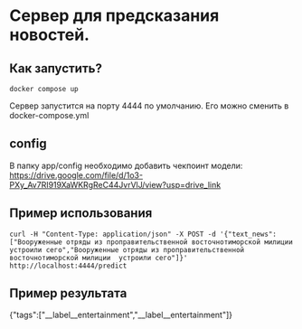 # Сервер для предсказания новостей.
## Как запустить?
```
docker compose up
```

Сервер запустится на порту 4444 по умолчанию. Его можно сменить в docker-compose.yml

## config
В папку app/config необходимо добавить чекпоинт модели:
https://drive.google.com/file/d/1o3-PXy_Av7RI919XaWKRgReC44JvrVlJ/view?usp=drive_link

## Пример использования
```
curl -H "Content-Type: application/json" -X POST -d '{"text_news": ["Вооруженные отряды из проправительственной восточнотиморской милиции  устроили сего","Вооруженные отряды из проправительственной восточнотиморской милиции  устроили сего"]}' http://localhost:4444/predict
```

## Пример результата
{"tags":["__label__entertainment","__label__entertainment"]}
